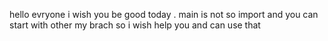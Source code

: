 hello evryone i wish you be good today .
main is not so import and you can start with other my brach 
so i wish help you and can use that
